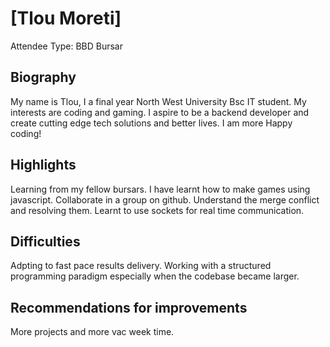 # [Tlou Moreti]
Attendee Type: BBD Bursar

## Biography
My name is Tlou, I a final year North West University Bsc IT student.
My interests are coding and gaming. I aspire to be a backend developer and create cutting edge tech solutions and better lives. I am more 
Happy coding!

## Highlights
Learning from my fellow bursars.
I have learnt how to make games using javascript.
Collaborate in a group on github.
Understand the merge conflict and resolving them.
Learnt to use sockets for real time communication.

## Difficulties
Adpting to fast pace results delivery. 
Working with a structured programming paradigm especially when the codebase became larger.

## Recommendations for improvements
More projects and more vac week time.